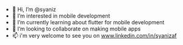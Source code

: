 - 👋 Hi, I’m @syaniz
- 👀 I’m interested in mobile development
- 🌱 I’m currently learning about flutter for mobile development
- 💞️ I’m looking to collaborate on making mobile apps
- 📫 i'm very welcome to see you on www.linkedin.com/in/syanizaf

<!---
syaniz/syaniz is a ✨ special ✨ repository because its `README.md` (this file) appears on your GitHub profile.
You can click the Preview link to take a look at your changes.
--->
